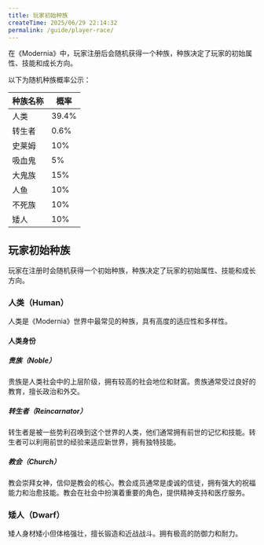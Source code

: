 ```yaml
---
title: 玩家初始种族
createTime: 2025/06/29 22:14:32
permalink: /guide/player-race/
---
```


在《Modernia》中，玩家注册后会随机获得一个种族，种族决定了玩家的初始属性、技能和成长方向。

以下为随机种族概率公示：

| 种族名称 | 概率  |
| -------- | ----- |
| 人类     | 39.4% |
| 转生者   | 0.6%  |
| 史莱姆   | 10%   |
| 吸血鬼   | 5%    |
| 大鬼族   | 15%   |
| 人鱼     | 10%   |
| 不死族   | 10%   |
| 矮人     | 10%   |

## 玩家初始种族

玩家在注册时会随机获得一个初始种族，种族决定了玩家的初始属性、技能和成长方向。

### 人类（Human）

人类是《Modernia》世界中最常见的种族，具有高度的适应性和多样性。

#### 人类身份

##### 贵族（Noble）

贵族是人类社会中的上层阶级，拥有较高的社会地位和财富。贵族通常受过良好的教育，擅长政治和外交。

##### 转生者（Reincarnator）

转生者是被一些势利召唤到这个世界的人类，他们通常拥有前世的记忆和技能。转生者可以利用前世的经验来适应新世界，拥有独特技能。

##### 教会（Church）

教会崇拜女神，信仰是教会的核心。教会成员通常是虔诚的信徒，拥有强大的祝福能力和治愈技能。教会在社会中扮演着重要的角色，提供精神支持和医疗服务。

### 矮人（Dwarf）

矮人身材矮小但体格强壮，擅长锻造和近战战斗。拥有极高的防御力和耐力。
